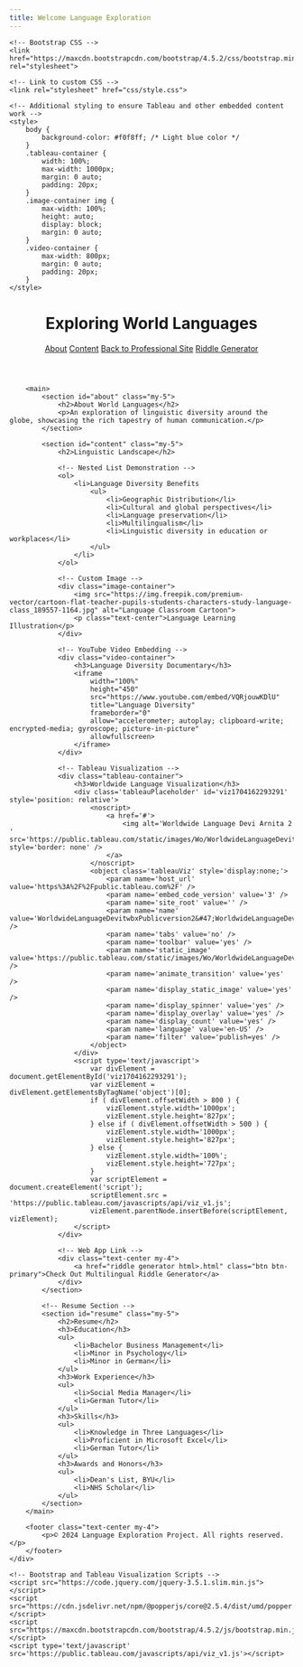 ```yaml
---
title: Welcome Language Exploration
---
```

<!DOCTYPE html>
<html lang="en">
<head>
    <meta charset="UTF-8">
    <meta name="viewport" content="width=device-width, initial-scale=1.0">
    <title>Language Exploration Project</title>
    
    <!-- Bootstrap CSS -->
    <link href="https://maxcdn.bootstrapcdn.com/bootstrap/4.5.2/css/bootstrap.min.css" rel="stylesheet">
    
    <!-- Link to custom CSS -->
    <link rel="stylesheet" href="css/style.css">
    
    <!-- Additional styling to ensure Tableau and other embedded content work -->
    <style>
        body {
            background-color: #f0f8ff; /* Light blue color */
        }
        .tableau-container {
            width: 100%;
            max-width: 1000px;
            margin: 0 auto;
            padding: 20px;
        }
        .image-container img {
            max-width: 100%;
            height: auto;
            display: block;
            margin: 0 auto;
        }
        .video-container {
            max-width: 800px;
            margin: 0 auto;
            padding: 20px;
        }
    </style>
</head>
<body>
    <div class="container">
        <header class="text-center my-4">
            <h1>Exploring World Languages</h1>
            <nav>
                <a href="#about" class="btn btn-primary">About</a> 
                <a href="#content" class="btn btn-primary">Content</a> 
                <a href="index.html" class="btn btn-secondary">Back to Professional Site</a>
                <a href="riddle-generator.html" class="btn btn-primary">Riddle Generator</a>
            </nav>
        </header>

        <main>
            <section id="about" class="my-5">
                <h2>About World Languages</h2>
                <p>An exploration of linguistic diversity around the globe, showcasing the rich tapestry of human communication.</p>
            </section>

            <section id="content" class="my-5">
                <h2>Linguistic Landscape</h2>
                
                <!-- Nested List Demonstration -->
                <ol>
                    <li>Language Diversity Benefits
                        <ul>
                            <li>Geographic Distribution</li>
                            <li>Cultural and global perspectives</li>
                            <li>Language preservation</li>
                            <li>Multilingualism</li>
                            <li>Linguistic diversity in education or workplaces</li>
                        </ul>
                    </li>
                </ol>

                <!-- Custom Image -->
                <div class="image-container">
                    <img src="https://img.freepik.com/premium-vector/cartoon-flat-teacher-pupils-students-characters-study-language-class_189557-1164.jpg" alt="Language Classroom Cartoon">
                    <p class="text-center">Language Learning Illustration</p>
                </div>

                <!-- YouTube Video Embedding -->
                <div class="video-container">
                    <h3>Language Diversity Documentary</h3>
                    <iframe 
                        width="100%" 
                        height="450" 
                        src="https://www.youtube.com/embed/VQRjouwKDlU" 
                        title="Language Diversity" 
                        frameborder="0" 
                        allow="accelerometer; autoplay; clipboard-write; encrypted-media; gyroscope; picture-in-picture" 
                        allowfullscreen>
                    </iframe>
                </div>

                <!-- Tableau Visualization -->
                <div class="tableau-container">
                    <h3>Worldwide Language Visualization</h3>
                    <div class='tableauPlaceholder' id='viz1704162293291' style='position: relative'>
                        <noscript>
                            <a href='#'>
                                <img alt='Worldwide Language Devi Arnita 2 ' src='https://public.tableau.com/static/images/Wo/WorldwideLanguageDevitwbxPublicversion2/WorldwideLanguageDeviArnita2/1_rss.png' style='border: none' />
                            </a>
                        </noscript>
                        <object class='tableauViz' style='display:none;'>
                            <param name='host_url' value='https%3A%2F%2Fpublic.tableau.com%2F' /> 
                            <param name='embed_code_version' value='3' /> 
                            <param name='site_root' value='' />
                            <param name='name' value='WorldwideLanguageDevitwbxPublicversion2&#47;WorldwideLanguageDeviArnita2' />
                            <param name='tabs' value='no' />
                            <param name='toolbar' value='yes' />
                            <param name='static_image' value='https://public.tableau.com/static/images/Wo/WorldwideLanguageDevitwbxPublicversion2/WorldwideLanguageDeviArnita2/1.png' />
                            <param name='animate_transition' value='yes' />
                            <param name='display_static_image' value='yes' />
                            <param name='display_spinner' value='yes' />
                            <param name='display_overlay' value='yes' />
                            <param name='display_count' value='yes' />
                            <param name='language' value='en-US' />
                            <param name='filter' value='publish=yes' />
                        </object>
                    </div>
                    <script type='text/javascript'>                    
                        var divElement = document.getElementById('viz1704162293291');                    
                        var vizElement = divElement.getElementsByTagName('object')[0];                    
                        if ( divElement.offsetWidth > 800 ) { 
                            vizElement.style.width='1000px';
                            vizElement.style.height='827px';
                        } else if ( divElement.offsetWidth > 500 ) { 
                            vizElement.style.width='1000px';
                            vizElement.style.height='827px';
                        } else { 
                            vizElement.style.width='100%';
                            vizElement.style.height='727px';
                        }                     
                        var scriptElement = document.createElement('script');                    
                        scriptElement.src = 'https://public.tableau.com/javascripts/api/viz_v1.js';                    
                        vizElement.parentNode.insertBefore(scriptElement, vizElement);                
                    </script>
                </div>

                <!-- Web App Link -->
                <div class="text-center my-4">
                    <a href="riddle generator html>.html" class="btn btn-primary">Check Out Multilingual Riddle Generator</a>
                </div>
            </section>

            <!-- Resume Section -->
            <section id="resume" class="my-5">
                <h2>Resume</h2>
                <h3>Education</h3>
                <ul>
                    <li>Bachelor Business Management</li>
                    <li>Minor in Psychology</li>
                    <li>Minor in German</li>
                </ul>
                <h3>Work Experience</h3>
                <ul>
                    <li>Social Media Manager</li>
                    <li>German Tutor</li>
                </ul>
                <h3>Skills</h3>
                <ul>
                    <li>Knowledge in Three Languages</li>
                    <li>Proficient in Microsoft Excel</li>
                    <li>German Tutor</li>
                </ul>
                <h3>Awards and Honors</h3>
                <ul>
                    <li>Dean's List, BYU</li>
                    <li>NHS Scholar</li>
                </ul>
            </section>
        </main>

        <footer class="text-center my-4">
            <p>© 2024 Language Exploration Project. All rights reserved.</p>
        </footer>
    </div>

    <!-- Bootstrap and Tableau Visualization Scripts -->
    <script src="https://code.jquery.com/jquery-3.5.1.slim.min.js"></script>
    <script src="https://cdn.jsdelivr.net/npm/@popperjs/core@2.5.4/dist/umd/popper.min.js"></script>
    <script src="https://maxcdn.bootstrapcdn.com/bootstrap/4.5.2/js/bootstrap.min.js"></script>
    <script type='text/javascript' src='https://public.tableau.com/javascripts/api/viz_v1.js'></script>
</body>
</html>
